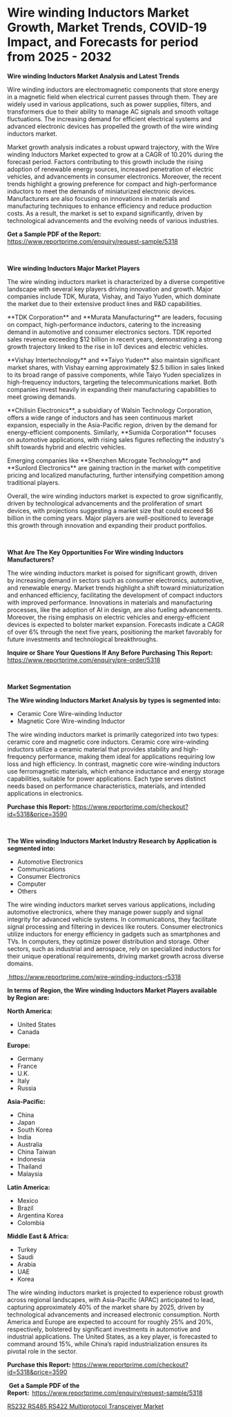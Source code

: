 <p><h1>Wire winding Inductors Market Growth, Market Trends, COVID-19 Impact, and Forecasts for period from 2025 - 2032</h1></p><p><strong>Wire winding Inductors Market Analysis and Latest Trends</strong></p>
<p><p>Wire winding inductors are electromagnetic components that store energy in a magnetic field when electrical current passes through them. They are widely used in various applications, such as power supplies, filters, and transformers due to their ability to manage AC signals and smooth voltage fluctuations. The increasing demand for efficient electrical systems and advanced electronic devices has propelled the growth of the wire winding inductors market.</p><p>Market growth analysis indicates a robust upward trajectory, with the Wire winding Inductors Market expected to grow at a CAGR of 10.20% during the forecast period. Factors contributing to this growth include the rising adoption of renewable energy sources, increased penetration of electric vehicles, and advancements in consumer electronics. Moreover, the recent trends highlight a growing preference for compact and high-performance inductors to meet the demands of miniaturized electronic devices. Manufacturers are also focusing on innovations in materials and manufacturing techniques to enhance efficiency and reduce production costs. As a result, the market is set to expand significantly, driven by technological advancements and the evolving needs of various industries.</p></p>
<p><strong>Get a Sample PDF of the Report:&nbsp;</strong> <a href="https://www.reportprime.com/enquiry/request-sample/5318?utm_campaign=3313&utm_medium=2&utm_source=Github&utm_content=ia&utm_term=19032025&utm_id=wire-winding-inductors">https://www.reportprime.com/enquiry/request-sample/5318</a></p>
<p>&nbsp;</p>
<p><strong>Wire winding Inductors Major Market Players</strong></p>
<p><p>The wire winding inductors market is characterized by a diverse competitive landscape with several key players driving innovation and growth. Major companies include TDK, Murata, Vishay, and Taiyo Yuden, which dominate the market due to their extensive product lines and R&D capabilities.</p><p>**TDK Corporation** and **Murata Manufacturing** are leaders, focusing on compact, high-performance inductors, catering to the increasing demand in automotive and consumer electronics sectors. TDK reported sales revenue exceeding $12 billion in recent years, demonstrating a strong growth trajectory linked to the rise in IoT devices and electric vehicles.</p><p>**Vishay Intertechnology** and **Taiyo Yuden** also maintain significant market shares, with Vishay earning approximately $2.5 billion in sales linked to its broad range of passive components, while Taiyo Yuden specializes in high-frequency inductors, targeting the telecommunications market. Both companies invest heavily in expanding their manufacturing capabilities to meet growing demands.</p><p>**Chilisin Electronics**, a subsidiary of Walsin Technology Corporation, offers a wide range of inductors and has seen continuous market expansion, especially in the Asia-Pacific region, driven by the demand for energy-efficient components. Similarly, **Sumida Corporation** focuses on automotive applications, with rising sales figures reflecting the industry's shift towards hybrid and electric vehicles.</p><p>Emerging companies like **Shenzhen Microgate Technology** and **Sunlord Electronics** are gaining traction in the market with competitive pricing and localized manufacturing, further intensifying competition among traditional players.</p><p>Overall, the wire winding inductors market is expected to grow significantly, driven by technological advancements and the proliferation of smart devices, with projections suggesting a market size that could exceed $6 billion in the coming years. Major players are well-positioned to leverage this growth through innovation and expanding their product portfolios.</p></p>
<p>&nbsp;</p>
<p><strong>What Are The Key Opportunities For Wire winding Inductors Manufacturers?</strong></p>
<p><p>The wire winding inductors market is poised for significant growth, driven by increasing demand in sectors such as consumer electronics, automotive, and renewable energy. Market trends highlight a shift toward miniaturization and enhanced efficiency, facilitating the development of compact inductors with improved performance. Innovations in materials and manufacturing processes, like the adoption of AI in design, are also fueling advancements. Moreover, the rising emphasis on electric vehicles and energy-efficient devices is expected to bolster market expansion. Forecasts indicate a CAGR of over 6% through the next five years, positioning the market favorably for future investments and technological breakthroughs.</p></p>
<p><strong>Inquire or Share Your Questions If Any Before Purchasing This Report:</strong> <a href="https://www.reportprime.com/enquiry/pre-order/5318?utm_campaign=3313&utm_medium=2&utm_source=Github&utm_content=ia&utm_term=19032025&utm_id=wire-winding-inductors">https://www.reportprime.com/enquiry/pre-order/5318</a></p>
<p>&nbsp;</p>
<p><strong>Market Segmentation</strong></p>
<p><strong>The Wire winding Inductors Market Analysis by types is segmented into:</strong></p>
<p><ul><li>Ceramic Core Wire-winding Inductor</li><li>Magnetic Core Wire-winding Inductor</li></ul></p>
<p><p>The wire winding inductors market is primarily categorized into two types: ceramic core and magnetic core inductors. Ceramic core wire-winding inductors utilize a ceramic material that provides stability and high-frequency performance, making them ideal for applications requiring low loss and high efficiency. In contrast, magnetic core wire-winding inductors use ferromagnetic materials, which enhance inductance and energy storage capabilities, suitable for power applications. Each type serves distinct needs based on performance characteristics, materials, and intended applications in electronics.</p></p>
<p><strong>Purchase this Report:&nbsp;</strong><a href="https://www.reportprime.com/checkout?id=5318&price=3590&utm_campaign=3313&utm_medium=2&utm_source=Github&utm_content=ia&utm_term=19032025&utm_id=wire-winding-inductors">https://www.reportprime.com/checkout?id=5318&price=3590</a></p>
<p>&nbsp;</p>
<p><strong>The Wire winding Inductors Market Industry Research by Application is segmented into:</strong></p>
<p><ul><li>Automotive Electronics</li><li>Communications</li><li>Consumer Electronics</li><li>Computer</li><li>Others</li></ul></p>
<p><p>The wire winding inductors market serves various applications, including automotive electronics, where they manage power supply and signal integrity for advanced vehicle systems. In communications, they facilitate signal processing and filtering in devices like routers. Consumer electronics utilize inductors for energy efficiency in gadgets such as smartphones and TVs. In computers, they optimize power distribution and storage. Other sectors, such as industrial and aerospace, rely on specialized inductors for their unique operational requirements, driving market growth across diverse domains.</p></p>
<p><a href="https://www.reportprime.com/wire-winding-inductors-r5318?utm_campaign=3313&utm_medium=2&utm_source=Github&utm_content=ia&utm_term=19032025&utm_id=wire-winding-inductors">&nbsp;https://www.reportprime.com/wire-winding-inductors-r5318</a></p>
<p><strong>In terms of Region, the Wire winding Inductors Market Players available by Region are:</strong></p>
<p>
    <p> <strong> North America: </strong>
        <ul>
            <li>United States</li>
            <li>Canada</li>
        </ul>
        </p> 
    <p> <strong> Europe: </strong>
        <ul>
            <li>Germany</li>
            <li>France</li>
            <li>U.K.</li>
            <li>Italy</li>
            <li>Russia</li>
        </ul>
        </p> 
    <p> <strong> Asia-Pacific: </strong>
        <ul>
            <li>China</li>
            <li>Japan</li>
            <li>South Korea</li>
            <li>India</li>
            <li>Australia</li>
            <li>China Taiwan</li>
            <li>Indonesia</li>
            <li>Thailand</li>
            <li>Malaysia</li>
        </ul>
        </p> 
    <p> <strong> Latin America: </strong>
        <ul>
            <li>Mexico</li>
            <li>Brazil</li>
            <li>Argentina Korea</li>
            <li>Colombia</li>
        </ul>
        </p> 
    <p> <strong> Middle East & Africa: </strong>
        <ul>
            <li>Turkey</li>
            <li>Saudi</li>
            <li>Arabia</li>
            <li>UAE</li>
            <li>Korea</li>
        </ul>
    </p>
    </p>
<p><p>The wire winding inductors market is projected to experience robust growth across regional landscapes, with Asia-Pacific (APAC) anticipated to lead, capturing approximately 40% of the market share by 2025, driven by technological advancements and increased electronic consumption. North America and Europe are expected to account for roughly 25% and 20%, respectively, bolstered by significant investments in automotive and industrial applications. The United States, as a key player, is forecasted to command around 15%, while China’s rapid industrialization ensures its pivotal role in the sector.</p></p>
<p><strong>Purchase this Report: </strong><a href="https://www.reportprime.com/checkout?id=5318&price=3590&utm_campaign=3313&utm_medium=2&utm_source=Github&utm_content=ia&utm_term=19032025&utm_id=wire-winding-inductors">https://www.reportprime.com/checkout?id=5318&price=3590</a></p>
<p>&nbsp;<strong>Get a Sample PDF of the Report:&nbsp;&nbsp;</strong><a href="https://www.reportprime.com/enquiry/request-sample/5318?utm_campaign=3313&utm_medium=2&utm_source=Github&utm_content=ia&utm_term=19032025&utm_id=wire-winding-inductors">https://www.reportprime.com/enquiry/request-sample/5318</a></p>
<p><strong></strong></p>
<p><p><a href="https://github.com/daemluari/Market-Research-Report-List-1/blob/main/rs232-rs485-rs422-multiprotocol-transceiver-market.md?utm_campaign=3313&utm_medium=2&utm_source=Github&utm_content=ia&utm_term=19032025&utm_id=wire-winding-inductors">RS232 RS485 RS422 Multiprotocol Transceiver Market</a></p></p>